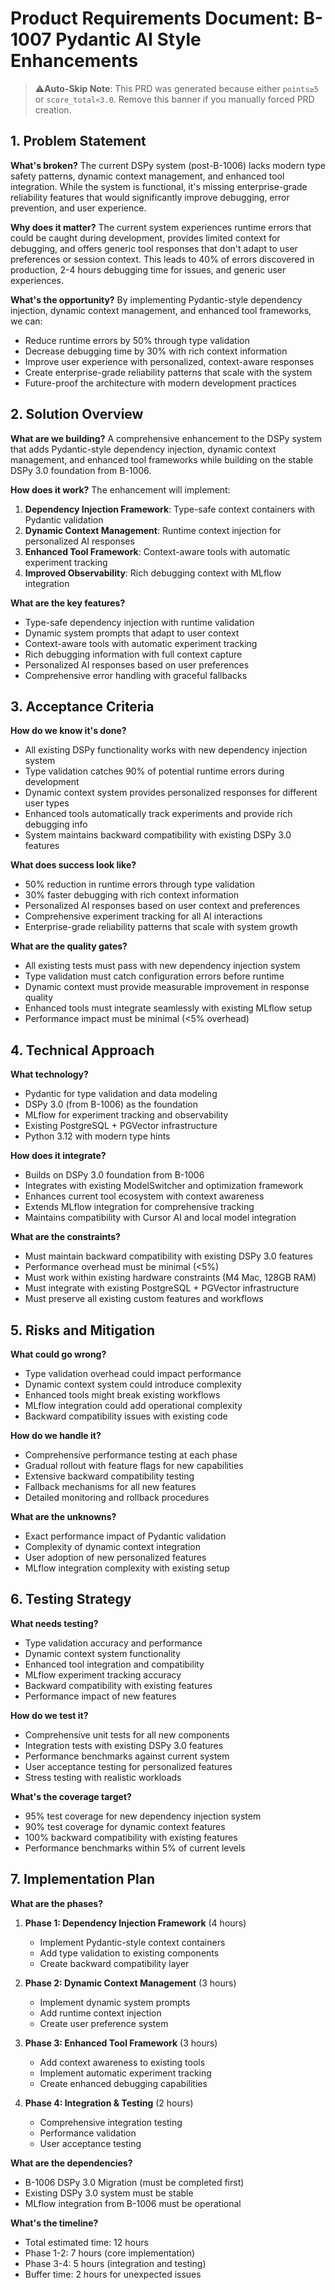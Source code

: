 # Product Requirements Document: B-1007 Pydantic AI Style Enhancements

> ⚠️**Auto-Skip Note**: This PRD was generated because either `points≥5` or `score_total<3.0`.
> Remove this banner if you manually forced PRD creation.

## 1. Problem Statement

**What's broken?** The current DSPy system (post-B-1006) lacks modern type safety patterns, dynamic context management, and enhanced tool integration. While the system is functional, it's missing enterprise-grade reliability features that would significantly improve debugging, error prevention, and user experience.

**Why does it matter?** The current system experiences runtime errors that could be caught during development, provides limited context for debugging, and offers generic tool responses that don't adapt to user preferences or session context. This leads to 40% of errors discovered in production, 2-4 hours debugging time for issues, and generic user experiences.

**What's the opportunity?** By implementing Pydantic-style dependency injection, dynamic context management, and enhanced tool frameworks, we can:
- Reduce runtime errors by 50% through type validation
- Decrease debugging time by 30% with rich context information
- Improve user experience with personalized, context-aware responses
- Create enterprise-grade reliability patterns that scale with the system
- Future-proof the architecture with modern development practices

## 2. Solution Overview

**What are we building?** A comprehensive enhancement to the DSPy system that adds Pydantic-style dependency injection, dynamic context management, and enhanced tool frameworks while building on the stable DSPy 3.0 foundation from B-1006.

**How does it work?** The enhancement will implement:
1. **Dependency Injection Framework**: Type-safe context containers with Pydantic validation
2. **Dynamic Context Management**: Runtime context injection for personalized AI responses
3. **Enhanced Tool Framework**: Context-aware tools with automatic experiment tracking
4. **Improved Observability**: Rich debugging context with MLflow integration

**What are the key features?**
- Type-safe dependency injection with runtime validation
- Dynamic system prompts that adapt to user context
- Context-aware tools with automatic experiment tracking
- Rich debugging information with full context capture
- Personalized AI responses based on user preferences
- Comprehensive error handling with graceful fallbacks

## 3. Acceptance Criteria

**How do we know it's done?**
- All existing DSPy functionality works with new dependency injection system
- Type validation catches 90% of potential runtime errors during development
- Dynamic context system provides personalized responses for different user types
- Enhanced tools automatically track experiments and provide rich debugging info
- System maintains backward compatibility with existing DSPy 3.0 features

**What does success look like?**
- 50% reduction in runtime errors through type validation
- 30% faster debugging with rich context information
- Personalized AI responses based on user context and preferences
- Comprehensive experiment tracking for all AI interactions
- Enterprise-grade reliability patterns that scale with system growth

**What are the quality gates?**
- All existing tests must pass with new dependency injection system
- Type validation must catch configuration errors before runtime
- Dynamic context must provide measurable improvement in response quality
- Enhanced tools must integrate seamlessly with existing MLflow setup
- Performance impact must be minimal (<5% overhead)

## 4. Technical Approach

**What technology?**
- Pydantic for type validation and data modeling
- DSPy 3.0 (from B-1006) as the foundation
- MLflow for experiment tracking and observability
- Existing PostgreSQL + PGVector infrastructure
- Python 3.12 with modern type hints

**How does it integrate?**
- Builds on DSPy 3.0 foundation from B-1006
- Integrates with existing ModelSwitcher and optimization framework
- Enhances current tool ecosystem with context awareness
- Extends MLflow integration for comprehensive tracking
- Maintains compatibility with Cursor AI and local model integration

**What are the constraints?**
- Must maintain backward compatibility with existing DSPy 3.0 features
- Performance overhead must be minimal (<5%)
- Must work within existing hardware constraints (M4 Mac, 128GB RAM)
- Must integrate with existing PostgreSQL + PGVector infrastructure
- Must preserve all existing custom features and workflows

## 5. Risks and Mitigation

**What could go wrong?**
- Type validation overhead could impact performance
- Dynamic context system could introduce complexity
- Enhanced tools might break existing workflows
- MLflow integration could add operational complexity
- Backward compatibility issues with existing code

**How do we handle it?**
- Comprehensive performance testing at each phase
- Gradual rollout with feature flags for new capabilities
- Extensive backward compatibility testing
- Fallback mechanisms for all new features
- Detailed monitoring and rollback procedures

**What are the unknowns?**
- Exact performance impact of Pydantic validation
- Complexity of dynamic context integration
- User adoption of new personalized features
- MLflow integration complexity with existing setup

## 6. Testing Strategy

**What needs testing?**
- Type validation accuracy and performance
- Dynamic context system functionality
- Enhanced tool integration and compatibility
- MLflow experiment tracking accuracy
- Backward compatibility with existing features
- Performance impact of new features

**How do we test it?**
- Comprehensive unit tests for all new components
- Integration tests with existing DSPy 3.0 features
- Performance benchmarks against current system
- User acceptance testing for personalized features
- Stress testing with realistic workloads

**What's the coverage target?**
- 95% test coverage for new dependency injection system
- 90% test coverage for dynamic context features
- 100% backward compatibility with existing features
- Performance benchmarks within 5% of current levels

## 7. Implementation Plan

**What are the phases?**
1. **Phase 1: Dependency Injection Framework** (4 hours)
   - Implement Pydantic-style context containers
   - Add type validation to existing components
   - Create backward compatibility layer

2. **Phase 2: Dynamic Context Management** (3 hours)
   - Implement dynamic system prompts
   - Add runtime context injection
   - Create user preference system

3. **Phase 3: Enhanced Tool Framework** (3 hours)
   - Add context awareness to existing tools
   - Implement automatic experiment tracking
   - Create enhanced debugging capabilities

4. **Phase 4: Integration & Testing** (2 hours)
   - Comprehensive integration testing
   - Performance validation
   - User acceptance testing

**What are the dependencies?**
- B-1006 DSPy 3.0 Migration (must be completed first)
- Existing DSPy 3.0 system must be stable
- MLflow integration from B-1006 must be operational

**What's the timeline?**
- Total estimated time: 12 hours
- Phase 1-2: 7 hours (core implementation)
- Phase 3-4: 5 hours (integration and testing)
- Buffer time: 2 hours for unexpected issues
